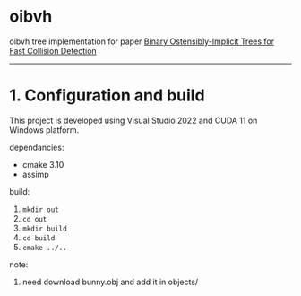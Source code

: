 # oibvh
oibvh tree implementation for paper [Binary Ostensibly-Implicit Trees for Fast Collision Detection](https://www.pure.ed.ac.uk/ws/files/142704991/Binary_Ostensibly_Implicit_CHITALU_DOA17022020_AFV.pdf)

---
# 1. Configuration and build
This project is developed using Visual Studio 2022 and CUDA 11 on Windows platform.

dependancies:
- cmake 3.10
- assimp

build:
1. `mkdir out`
2. `cd out`
3. `mkdir build`
2. `cd build`
3. `cmake ../..`

note:
1. need download bunny.obj and add it in objects/
